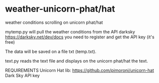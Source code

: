 # weather-unicorn-phat/hat
weather conditions scrolling on unicorn phat/hat

mytemp.py will pull the weather conditions from the API darksky 
https://darksky.net/dev/docs
you need to register and get the API key (it's free)

The data will be saved on a file txt (temp.txt).

text.py reads the text file and displays on the unicorn phat/hat the text.


REQUIREMENTS
Unicorn Hat lib: https://github.com/pimoroni/unicorn-hat 
Dark Sky API key
